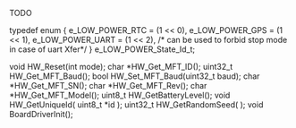 TODO

typedef enum
{
  e_LOW_POWER_RTC = (1 << 0),
  e_LOW_POWER_GPS = (1 << 1),
  e_LOW_POWER_UART = (1 << 2), /* can be used to forbid stop mode in case of uart Xfer*/
} e_LOW_POWER_State_Id_t;

void HW_Reset(int mode);
char *HW_Get_MFT_ID();
uint32_t HW_Get_MFT_Baud();
bool HW_Set_MFT_Baud(uint32_t baud);
char *HW_Get_MFT_SN();
char *HW_Get_MFT_Rev();
char *HW_Get_MFT_Model();
uint8_t HW_GetBatteryLevel();
void HW_GetUniqueId( uint8_t *id );
uint32_t HW_GetRandomSeed( );
void BoardDriverInit();